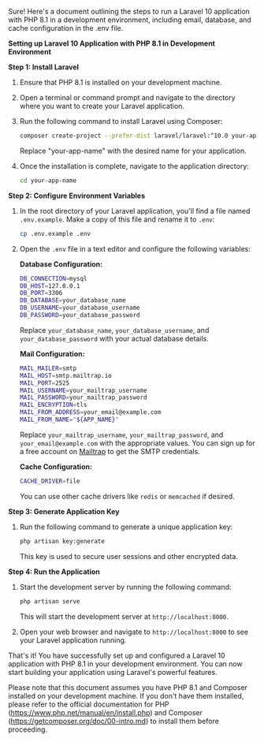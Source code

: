 Sure! Here's a document outlining the steps to run a Laravel 10 application with PHP 8.1 in a development environment, including email, database, and cache configuration in the .env file.

**Setting up Laravel 10 Application with PHP 8.1 in Development Environment**

**Step 1: Install Laravel**

1. Ensure that PHP 8.1 is installed on your development machine.

2. Open a terminal or command prompt and navigate to the directory where you want to create your Laravel application.

3. Run the following command to install Laravel using Composer:

   ```bash
   composer create-project --prefer-dist laravel/laravel:^10.0 your-app-name
   ```

   Replace "your-app-name" with the desired name for your application.

4. Once the installation is complete, navigate to the application directory:

   ```bash
   cd your-app-name
   ```

**Step 2: Configure Environment Variables**

1. In the root directory of your Laravel application, you'll find a file named `.env.example`. Make a copy of this file and rename it to `.env`:

   ```bash
   cp .env.example .env
   ```

2. Open the `.env` file in a text editor and configure the following variables:

   **Database Configuration:**

   ```bash
   DB_CONNECTION=mysql
   DB_HOST=127.0.0.1
   DB_PORT=3306
   DB_DATABASE=your_database_name
   DB_USERNAME=your_database_username
   DB_PASSWORD=your_database_password
   ```

   Replace `your_database_name`, `your_database_username`, and `your_database_password` with your actual database details.

   **Mail Configuration:**

   ```bash
   MAIL_MAILER=smtp
   MAIL_HOST=smtp.mailtrap.io
   MAIL_PORT=2525
   MAIL_USERNAME=your_mailtrap_username
   MAIL_PASSWORD=your_mailtrap_password
   MAIL_ENCRYPTION=tls
   MAIL_FROM_ADDRESS=your_email@example.com
   MAIL_FROM_NAME="${APP_NAME}"
   ```

   Replace `your_mailtrap_username`, `your_mailtrap_password`, and `your_email@example.com` with the appropriate values. You can sign up for a free account on [Mailtrap](https://mailtrap.io/) to get the SMTP credentials.

   **Cache Configuration:**

   ```bash
   CACHE_DRIVER=file
   ```

   You can use other cache drivers like `redis` or `memcached` if desired.

**Step 3: Generate Application Key**

1. Run the following command to generate a unique application key:

   ```bash
   php artisan key:generate
   ```

   This key is used to secure user sessions and other encrypted data.

**Step 4: Run the Application**

1. Start the development server by running the following command:

   ```bash
   php artisan serve
   ```

   This will start the development server at `http://localhost:8000`.

2. Open your web browser and navigate to `http://localhost:8000` to see your Laravel application running.

That's it! You have successfully set up and configured a Laravel 10 application with PHP 8.1 in your development environment. You can now start building your application using Laravel's powerful features.

Please note that this document assumes you have PHP 8.1 and Composer installed on your development machine. If you don't have them installed, please refer to the official documentation for PHP (https://www.php.net/manual/en/install.php) and Composer (https://getcomposer.org/doc/00-intro.md) to install them before proceeding.
